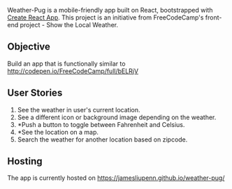 Weather-Pug is a mobile-friendly app built on React, bootstrapped with [Create React App](https://github.com/facebookincubator/create-react-app). This project is an initiative from FreeCodeCamp's front-end project - Show the Local Weather. 

## Objective
Build an app that is functionally similar to http://codepen.io/FreeCodeCamp/full/bELRjV

## User Stories
1. See the weather in user's current location.
2. See a different icon or background image depending on the weather.
3. *Push a button to toggle between Fahrenheit and Celsius.
4. *See the location on a map.
5. Search the weather for another location based on zipcode.

## Hosting
The app is currently hosted on https://jamesliupenn.github.io/weather-pug/
